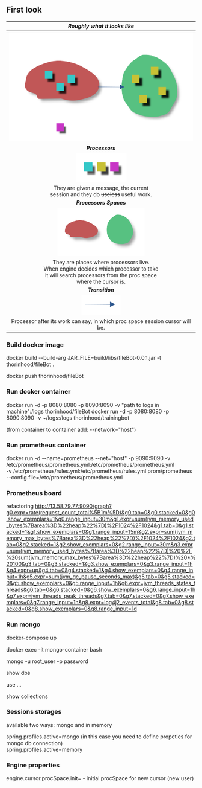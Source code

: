 ## First look

|                                                                    ***Roughly what it looks like***                                                                     |
|:-----------------------------------------------------------------------------------------------------------------------------------------------------------------------:|
|                                                                 ![](documentation/pictures/botFarm.png)                                                                 |
|                                                                            ***Processors***                                                                             |
|                                                               ![](documentation/pictures/processors.png)                                                                |
|                                         They are given a message, the current <br/>session and they do ~~useless~~ useful work.                                         |
|                                                                         ***Processors Spaces***                                                                         |
|                                                               ![](documentation/pictures/procSpaces.png)                                                                |
| They are places where processors live. <br/> When engine decides which processor to take <br/> it will search processors from the proc space <br/> where the cursor is. |
|                                                                            ***Transition***                                                                             |
|                                                               ![](documentation/pictures/transition.png)                                                                |
|                                              Processor after its work can say, in which proc space session cursor will be.                                              |


### Build docker image

docker build --build-arg JAR_FILE=build/libs/fileBot-0.0.1.jar -t thorinhood/fileBot .

docker push thorinhood/fileBot

### Run docker container

docker run -d -p 8080:8080 -p 8090:8090 -v "path to logs in machine":/logs thorinhood/fileBot
docker run -d -p 8080:8080 -p 8090:8090 -v ~/logs:/logs thorinhood/trainingbot

(from container to container add: --network="host")

### Run prometheus container

docker run -d --name=prometheus --net="host" -p 9090:9090 -v /etc/prometheus/prometheus.yml:/etc/prometheus/prometheus.yml \
-v /etc/prometheus/rules.yml:/etc/prometheus/rules.yml prom/prometheus --config.file=/etc/prometheus/prometheus.yml

### Prometheus board
refactoring
http://13.58.79.77:9090/graph?g0.expr=rate(request_count_total%5B1m%5D)&g0.tab=0&g0.stacked=0&g0.show_exemplars=1&g0.range_input=30m&g1.expr=sum(jvm_memory_used_bytes%7Barea%3D%22heap%22%7D)%2F1024%2F1024&g1.tab=0&g1.stacked=1&g1.show_exemplars=0&g1.range_input=15m&g2.expr=sum(jvm_memory_max_bytes%7Barea%3D%22heap%22%7D)%2F1024%2F1024&g2.tab=0&g2.stacked=1&g2.show_exemplars=0&g2.range_input=30m&g3.expr=sum(jvm_memory_used_bytes%7Barea%3D%22heap%22%7D)%20%2F%20sum(jvm_memory_max_bytes%7Barea%3D%22heap%22%7D)%20*%20100&g3.tab=0&g3.stacked=1&g3.show_exemplars=0&g3.range_input=1h&g4.expr=up&g4.tab=0&g4.stacked=1&g4.show_exemplars=0&g4.range_input=1h&g5.expr=sum(jvm_gc_pause_seconds_max)&g5.tab=0&g5.stacked=0&g5.show_exemplars=0&g5.range_input=1h&g6.expr=jvm_threads_states_threads&g6.tab=0&g6.stacked=0&g6.show_exemplars=0&g6.range_input=1h&g7.expr=jvm_threads_peak_threads&g7.tab=0&g7.stacked=0&g7.show_exemplars=0&g7.range_input=1h&g8.expr=log4j2_events_total&g8.tab=0&g8.stacked=0&g8.show_exemplars=0&g8.range_input=1d

### Run mongo

docker-compose up

docker exec -it mongo-container bash

mongo -u root_user -p password

show dbs

use ...

show collections

### Sessions storages 

available two ways: mongo and in memory

spring.profiles.active=mongo (in this case you need to define propeties for mongo db connection)
\
spring.profiles.active=memory

### Engine properties

engine.cursor.procSpace.init=<text> - initial procSpace for new cursor (new user)